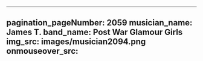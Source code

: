 ------
pagination_pageNumber: 2059
musician_name: James T.
band_name: Post War Glamour Girls
img_src: images/musician2094.png
onmouseover_src: 
------